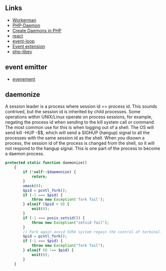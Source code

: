 Links
---
- [Workerman](https://github.com/walkor/Workerman)
- [PHP-Daemon](https://github.com/shaneharter/PHP-Daemon)
- [Create Daemons in PHP](http://kvz.io/blog/2009/01/09/create-daemons-in-php/)
- [react](https://github.com/reactphp/react)
- [event-loop](https://github.com/reactphp/event-loop)
- [Event extension](http://php.net/manual/en/event.constructing.signal.events.php)
- [php-libev](https://github.com/m4rw3r/php-libev)

event emitter
---
- [evenement](https://github.com/igorw/evenement)

daemonize
---
A session leader is a process where session id == process id. This sounds contrived, but the session id is inherited by child processes. Some operations within UNIX/Linux operate on process sessions, for example, negating the process id when sending to the kill system call or command. The most common use for this is when logging out of a shell. The OS will send kill -HUP -$$, which will send a SIGHUP (hangup) signal to all the processes with the same session id as the shell. When you disown a process, the session id of the process is changed from the shell, so it will not respond to the hangup signal. This is one part of the process to become a daemon process.
```php
protected static function daemonize()
    {
        if (!self::$daemonize) {
            return;
        }
        umask(0);
        $pid = pcntl_fork();
        if (-1 === $pid) {
            throw new Exception('fork fail');
        } elseif ($pid > 0) {
            exit(0);
        }
        if (-1 === posix_setsid()) {
            throw new Exception("setsid fail");
        }
        // Fork again avoid SVR4 system regain the control of terminal.
        $pid = pcntl_fork();
        if (-1 === $pid) {
            throw new Exception("fork fail");
        } elseif (0 !== $pid) {
            exit(0);
        }
    }
 ```

